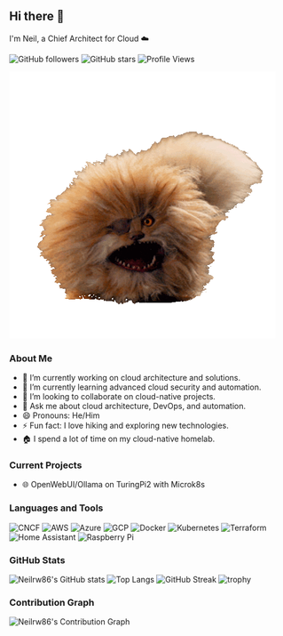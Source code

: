## Hi there 👋

I'm Neil, a Chief Architect for Cloud ☁️

![GitHub followers](https://img.shields.io/github/followers/Neilrw86?label=Follow&style=social)
![GitHub stars](https://img.shields.io/github/stars/Neilrw86?label=Stars&style=social)
![Profile Views](https://komarev.com/ghpvc/?username=Neilrw86&color=blueviolet)

![Giphy](giphy.gif)

### About Me

- 🔭 I’m currently working on cloud architecture and solutions.
- 🌱 I’m currently learning advanced cloud security and automation.
- 👯 I’m looking to collaborate on cloud-native projects.
- 💬 Ask me about cloud architecture, DevOps, and automation.
- 😄 Pronouns: He/Him
- ⚡ Fun fact: I love hiking and exploring new technologies.
- 🏠 I spend a lot of time on my cloud-native homelab.

### Current Projects

- 🌐 OpenWebUI/Ollama on TuringPi2 with Microk8s

### Languages and Tools

![CNCF](https://img.shields.io/badge/-CNCF-326CE5?style=flat&logo=cncf&logoColor=white)
![AWS](https://img.shields.io/badge/-AWS-232F3E?style=flat&logo=amazon-aws&logoColor=white)
![Azure](https://img.shields.io/badge/-Azure-0078D4?style=flat&logo=microsoft-azure&logoColor=white)
![GCP](https://img.shields.io/badge/-GCP-4285F4?style=flat&logo=google-cloud&logoColor=white)
![Docker](https://img.shields.io/badge/-Docker-2496ED?style=flat&logo=docker&logoColor=white)
![Kubernetes](https://img.shields.io/badge/-Kubernetes-326CE5?style=flat&logo=kubernetes&logoColor=white)
![Terraform](https://img.shields.io/badge/-Terraform-623CE4?style=flat&logo=terraform&logoColor=white)
![Home Assistant](https://img.shields.io/badge/-Home%20Assistant-41BDF5?style=flat&logo=home-assistant&logoColor=white)
![Raspberry Pi](https://img.shields.io/badge/-Raspberry%20Pi-A22846?style=flat&logo=raspberry-pi&logoColor=white)

### GitHub Stats

![Neilrw86's GitHub stats](https://github-readme-stats.vercel.app/api?username=Neilrw86&show_icons=true&theme=radical)
![Top Langs](https://github-readme-stats.vercel.app/api/top-langs/?username=Neilrw86&layout=compact&theme=radical)
![GitHub Streak](https://github-readme-streak-stats.herokuapp.com/?user=Neilrw86&theme=radical)
![trophy](https://github-profile-trophy.vercel.app/?username=Neilrw86&theme=radical)

### Contribution Graph

![Neilrw86's Contribution Graph](https://github-readme-activity-graph.cyclic.app/graph?username=Neilrw86&theme=radical)